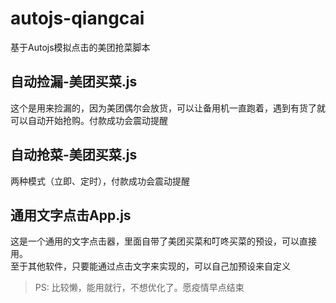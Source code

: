 # autojs-qiangcai  
基于Autojs模拟点击的美团抢菜脚本  

## 自动捡漏-美团买菜.js  
这个是用来捡漏的，因为美团偶尔会放货，可以让备用机一直跑着，遇到有货了就可以自动开始抢购。付款成功会震动提醒  

## 自动抢菜-美团买菜.js  
两种模式（立即、定时），付款成功会震动提醒

## 通用文字点击App.js  
这是一个通用的文字点击器，里面自带了美团买菜和叮咚买菜的预设，可以直接用。  
至于其他软件，只要能通过点击文字来实现的，可以自己加预设来自定义  

> PS: 比较懒，能用就行，不想优化了。愿疫情早点结束
